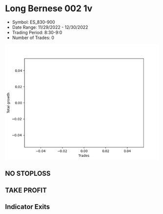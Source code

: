 # Long Bernese 002 1v 
- Symbol: ES_830-900
- Date Range: 11/29/2022 - 12/30/2022
- Trading Period: 8:30-9:0
- Number of Trades: 0

![Plot](LongBernese0021vES_830-900.png)
## NO STOPLOSS














## TAKE PROFIT











## Indicator Exits

